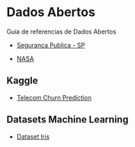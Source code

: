 # Dados Abertos
Guia de referencias de Dados Abertos

* [Segurança Publica - SP](http://www.ssp.sp.gov.br/transparenciassp/)

* [NASA](https://power.larc.nasa.gov/docs/v1/index.html)



## Kaggle

* [Telecom Churn Prediction](https://www.kaggle.com/ashydv/telecom-churn-prediction-logistic-regression)


## Datasets Machine Learning

* [Dataset Iris](https://archive.ics.uci.edu/ml/datasets/iris)

